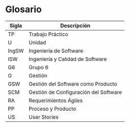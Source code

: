 # Glosario

|Sigla | Descripción|
|---|---|
|TP| Trabajo Práctico|
|U | Unidad|
|IngSW | Ingeniería de Software|
|ISW | Ingeniería y Calidad de Software|
|G6 | Grupo 6|
|G| Gestión|
|GSW| Gestión del Software como Producto|
|SCM| Gestión de Configuración del Software|
|RA| Requerimientos Ágiles|
|PP| Proceso y Producto|
|US| User Stories|
